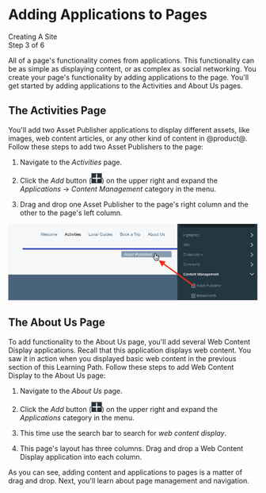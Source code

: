 # Adding Applications to Pages

<div class="learn-path-step">
    <p>Creating A Site<br>Step 3 of 6</p>
</div>

All of a page's functionality comes from applications. This functionality can be
as simple as displaying content, or as complex as social networking. You create
your page's functionality by adding applications to the page. You'll get started
by adding applications to the Activities and About Us pages. 

## The Activities Page

You'll add two Asset Publisher applications to display different assets, like
images, web content articles, or any other kind of content in @product@. Follow
these steps to add two Asset Publishers to the page:

1.  Navigate to the *Activities* page. 

2.  Click the *Add* button 
    (![Add](../../../images/icon-add-app.png)) on the upper right and expand the 
    *Applications* &rarr; *Content Management* category in the menu. 

3.  Drag and drop one Asset Publisher to the page's right column and the other
    to the page's left column. 

![Figure x: This screenshot shows the Asset Publisher being placed in the page's right column. The narrow blue bar indicates where the application will appear when you release the mouse button.](../../../images/001-drag-asset-publisher.png)

## The About Us Page

To add functionality to the About Us page, you'll add several Web Content 
Display applications. Recall that this application displays web content. 
You saw it in action when you displayed basic web content in the previous 
section of this Learning Path. Follow these steps to add Web Content Display to 
the About Us page: 

1.  Navigate to the *About Us* page.

2.  Click the *Add* button 
    (![Add](../../../images/icon-add-app.png)) on the upper right and expand the 
    *Applications* category in the menu. 

3.  This time use the search bar to search for *web content display*.

4.  This page's layout has three columns. Drag and drop a Web Content Display 
    application into each column. 

As you can see, adding content and applications to pages is a matter of drag and
drop. Next, you'll learn about page management and navigation. 

